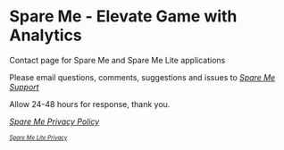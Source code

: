 # Spare Me - Elevate Game with Analytics

Contact page for Spare Me and Spare Me Lite applications

Please email questions, comments, suggestions and issues to <a href="mailto:SpareMeService@gmail.com"><i>Spare Me Support</i></a>

Allow 24-48 hours for response, thank you.

<p><a href="https://tsass123.github.io/spareme/smprivacy.html"><i>Spare Me Privacy Policy</i></a></p>

<p style="font-size:10"><a href="https://tsass123.github.io/spareme/privacy.html"><i>Spare Me Lite Privacy</i></a></p>
